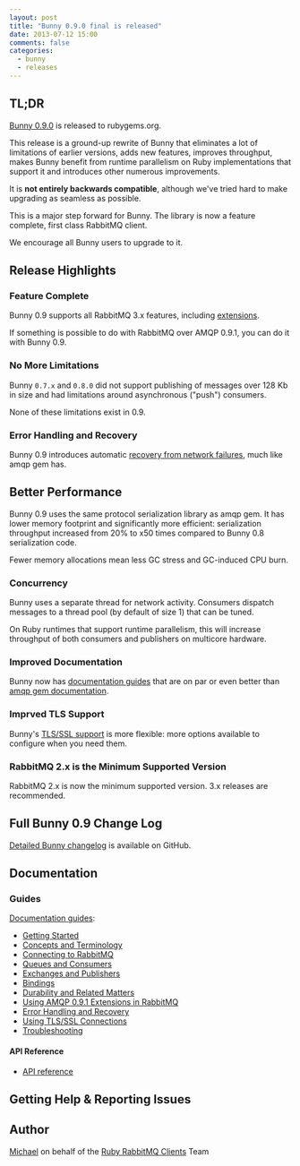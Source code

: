```yaml
---
layout: post
title: "Bunny 0.9.0 final is released"
date: 2013-07-12 15:00
comments: false
categories:
  - bunny
  - releases
---
```


## TL;DR

[Bunny 0.9.0](https://rubygems.org/gems/bunny/versions/0.9.0) is released to rubygems.org.

This release is a ground-up rewrite of Bunny that eliminates a lot of limitations
of earlier versions, adds new features, improves throughput, makes Bunny benefit
from runtime parallelism on Ruby implementations that support it and introduces
other numerous improvements.

It is **not entirely backwards compatible**, although we've tried hard to make upgrading
as seamless as possible.

This is a major step forward for Bunny. The library is now a feature complete,
first class RabbitMQ client.

We encourage all Bunny users to upgrade to it.


## Release Highlights

### Feature Complete

Bunny 0.9 supports all RabbitMQ 3.x features, including [extensions](http://www.rabbitmq.com/extensions.html).

If something is possible to do with RabbitMQ over AMQP 0.9.1, you can do it with Bunny 0.9.


### No More Limitations

Bunny `0.7.x` and `0.8.0` did not support publishing of messages over 128 Kb in size and
had limitations around asynchronous ("push") consumers.

None of these limitations exist in 0.9.


### Error Handling and Recovery

Bunny 0.9 introduces automatic [recovery from network
failures](http://rubybunny.info/articles/error_handling.html), much
like amqp gem has.


## Better Performance

Bunny 0.9 uses the same protocol serialization library as amqp gem. It has lower memory footprint
and significantly more efficient: serialization throughput increased from 20% to x50 times
compared to Bunny 0.8 serialization code.

Fewer memory allocations mean less GC stress and GC-induced CPU burn.


### Concurrency

Bunny uses a separate thread for network activity. Consumers dispatch messages to a thread pool
(by default of size 1) that can be tuned.

On Ruby runtimes that support runtime parallelism, this will increase throughput of both
consumers and publishers on multicore hardware.


### Improved Documentation

Bunny now has [documentation guides](http://rubybunny.info) that are on par or even better
than [amqp gem documentation](http://rubyamqp.info).


### Imprved TLS Support

Bunny's [TLS/SSL support](http://rubybunny.info/articles/tls.html) is more flexible: more options available to configure when you need
them.


### RabbitMQ 2.x is the Minimum Supported Version

RabbitMQ 2.x is now the minimum supported version. 3.x releases are recommended.



## Full Bunny 0.9 Change Log

[Detailed Bunny changelog](https://github.com/ruby-amqp/bunny/blob/master/ChangeLog.md) is available on
GitHub.



## Documentation

### Guides

[Documentation guides](http://rubybunny.info):

 * [Getting Started](http://rubybunny.info/articles/getting_started.html)
 * [Concepts and Terminology](http://www.rabbitmq.com/tutorials/amqp-concepts.html)
 * [Connecting to RabbitMQ](http://rubybunny.info/articles/connecting.html)
 * [Queues and Consumers](http://rubybunny.info/articles/queues.html)
 * [Exchanges and Publishers](http://rubybunny.info/articles/exchanges.html)
 * [Bindings](http://rubybunny.info/articles/bindings.html)
 * [Durability and Related Matters](http://rubybunny.info/articles/durability.html)
 * [Using AMQP 0.9.1 Extensions in RabbitMQ](http://rubybunny.info/articles/extensions.html)
 * [Error Handling and Recovery](http://rubybunny.info/articles/error_handling.html)
 * [Using TLS/SSL Connections](http://rubybunny.info/articles/tls.html)
 * [Troubleshooting](http://rubybunny.info/articles/troubleshooting.html)

#### API Reference

 * [API reference](http://reference.rubybunny.info)


## Getting Help & Reporting Issues




## Author

[Michael](http://twitter.com/michaelklishin) on behalf of the [Ruby RabbitMQ Clients](http://github.com/ruby-amqp) Team
